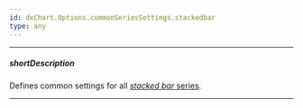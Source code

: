 ```yaml
---
id: dxChart.Options.commonSeriesSettings.stackedbar
type: any
---
```

---
##### shortDescription
Defines common settings for all [*stacked bar* series](/api-reference/20%20Data%20Visualization%20Widgets/dxChart/5%20Series%20Types/StackedBarSeries '/Documentation/ApiReference/Data_Visualization_Widgets/dxChart/Series_Types/StackedBarSeries/').

---
